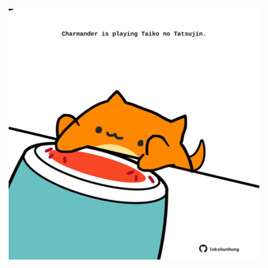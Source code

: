 <!-- built at 07/08/2023, 20:01:07 UTC -->
<p align="center">
  <img width="500" height="500" src="./ReadmeImage.svg">
</p>
